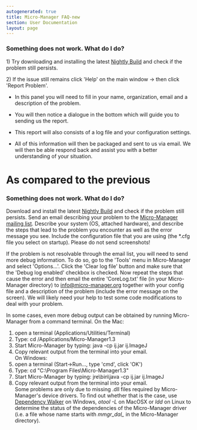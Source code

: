 ```yaml
---
autogenerated: true
title: Micro-Manager FAQ-new
section: User Documentation
layout: page
---
```


### Something does not work. What do I do?

1\) Try downloading and installing the latest [Nightly
Build](Micro-Manager_Nightly_Builds "wikilink") and check if the problem
still persists.

2\) If the issue still remains click 'Help' on the main window -&gt;
then click 'Report Problem'.

-   In this panel you will need to fill in your name, organization,
    email and a description of the problem.

<!-- -->

-   You will then notice a dialogue in the bottom which will guide you
    to sending us the report.

<!-- -->

-   This report will also consists of a log file and your configuration
    settings.

<!-- -->

-   All of this information will then be packaged and sent to us via
    email. We will then be able respond back and assist you with a
    better understanding of your situation.

# As compared to the previous

### Something does not work. What do I do?

Download and install the latest [Nightly
Build](Micro-Manager_Nightly_Builds "wikilink") and check if the problem
still persists. Send an email describing your problem to the
[Micro-Manager mailing
list](https://lists.sourceforge.net/lists/listinfo/micro-manager-general).
Describe your system (OS, attached hardware), and describe the steps
that lead to the problem you encounter as well as the error message you
see. Include the configuration file that you are using (the \*.cfg file
you select on startup). Please do not send screenshots!

If the problem is not resolvable through the email list, you will need
to send more debug information. To do so, go to the 'Tools' menu in
Micro-Manager and select 'Options...'. Click the 'Clear log file' button
and make sure that the 'Debug log enabled' checkbox is checked. Now
repeat the steps that cause the error and then email the entire
'CoreLog.txt' file (in your Micro-Manager directory) to
[info@micro-manager.org](mailto::info@micro-manager.org) together with
your config file and a description of the problem (include the error
message on the screen). We will likely need your help to test some code
modifications to deal with your problem.

In some cases, even more debug output can be obtained by running
Micro-Manager from a command terminal. On the Mac:  
1. open a terminal (Applications/Utilities/Terminal)  
2. Type: cd /Applications/Micro-Manager1.3  
3. Start Micro-Manager by typing: java -cp ij.jar ij.ImageJ  
4. Copy relevant output from the terminal into your email.  
On Windows:  
1. open a terminal (Start-&gt;Run..., type 'cmd', click 'OK')  
2. Type: cd "C:\\Program Files\\Micro-Manager1.3"  
3. Start Micro-Manager by typing: jre\\bin\\java -cp ij.jar ij.ImageJ  
4. Copy relevant output from the terminal into your email.  
Some problems are only due to missing .dll files required by
Micro-Manager's device drivers. To find out whether that is the case,
use [Dependency Walker](http://www.dependencywalker.com/) on Windows,
*otool -L* on MacOSX or *ldd* on Linux to determine the status of the
dependencies of the Micro-Manager driver (i.e. a file whose name starts
with *mmgr\_dal\_* in the Micro-Manager directory).
